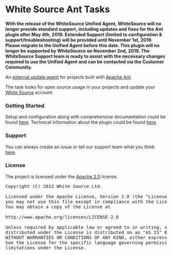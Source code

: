 White Source Ant Tasks
===================

**With the release of the WhiteSource Unified Agent, WhiteSource will no longer provide standard support, including updates and fixes for the Ant plugin after May 4th, 2019. Extended Support (limited to configuration & support/troubleshooting) will be provided until November 1st, 2019. Please migrate to the Unified Agent before this date. This plugin will no longer be supported by WhiteSource on November 2nd, 2019. The WhiteSource Support team is ready to assist with the necessary changes required to use the Unified Agent and can be contacted via the Customer Community.**
 
An [external update agent][1] for projects built with [Apache Ant][2].

The task looks for open source usage in your projects and update your [White Source][3] account.

### Getting Started
Setup and configuration along with comprehensive documentation could be found [here][4].
Technical information about the plugin could be found [here][5].

### Support
You can always create an issue or tell our support team what you think [here][6].

### License
The project is licensed under the [Apache 2.0][7] license.
<pre>
Copyright (C) 2012 White Source Ltd.

Licensed under the Apache License, Version 2.0 (the "License");
you may not use this file except in compliance with the License.
You may obtain a copy of the License at

http://www.apache.org/licenses/LICENSE-2.0

Unless required by applicable law or agreed to in writing, software
distributed under the License is distributed on an "AS IS" BASIS,
WITHOUT WARRANTIES OR CONDITIONS OF ANY KIND, either express or implied.
See the License for the specific language governing permissions and
limitations under the License.
</pre>

[1]: http://www.github.com/whitesource/agents
[2]: http://ant.apache.org
[3]: http://www.whitesourcesoftware.com
[4]: http://docs.whitesourcesoftware.com/display/serviceDocs/Ant+plugin
[5]: http://whitesource.github.com/ant-plugin
[6]: mailto:support@whitesourcesoftware.com
[7]: http://www.apache.org/licenses/LICENSE-2.0.html
